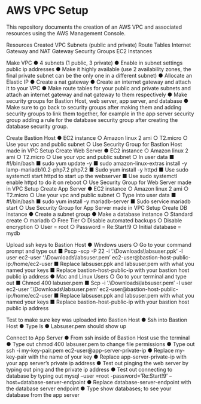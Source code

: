 # AWS VPC Setup
This repository documents the creation of an AWS VPC and associated resources using the AWS Management Console.

Resources Created
VPC
Subnets (public and private)
Route Tables
Internet Gateway and NAT Gateway
Security Groups
EC2 Instances

Make VPC
●	4 subnets (1 public, 3 private)
●	Enable in subnet settings public ip addresses
●	Make it highly available (use 2 availability zones, the final private subnet can be the only one in a different subnet)
●	Allocate an Elastic IP
●	Create a nat gateway
●	Create an internet gateway and attach it to your VPC
●	Make route tables for your public and private subnets and attach an internet gateway and nat gateway to them respectively
●	Make security groups for Bastion Host, web server, app server, and database
●	Make sure to go back to security groups after making them and adding security groups to link them together, for example in the app server security group adding a rule for the database security group after creating the database security group.

Create Bastion Host
●	EC2 instance
○	Amazon linux 2 ami
○	T2.micro
○	Use your vpc and public subnet
○	Use Security Group for Bastion Host made in VPC Setup
Create Web Server
●	EC2 instance 
○	Amazon linux 2 ami
○	T2.micro
○	Use your vpc and public subnet
○	In user data
■	#!/bin/bash
■	sudo yum update -y
■	sudo amazon-linux-extras install -y lamp-mariadb10.2-php7.2 php7.2
■	Sudo yum install -y httpd
■	Use sudo systemctl start httpd to start up the webserver
■	Use sudo systemctl enable httpd to do it on reboot
○	Use Security Group for Web Server made in VPC Setup
Create App Server
●	EC2 instance
○	Amazon linux 2 ami
○	T2.micro
○	Use your vpc and public subnet
○	Type into user data
■	#!/bin/bash
■	sudo yum install -y mariadb-server
■	Sudo service mariadb start
○	Use Security Group for App Server made in VPC Setup
Create DB instance
●	Create a subnet group
●	Make a database instance
○	Standard create
○	mariadb
○	Free Tier
○	Disable automated backups
○	Disable encryption
○	User = root
○	Password = Re:Start!9
○	Initial database = mydb



Upload ssh keys to Bastion Host
●	Windows users
○	Go to your command prompt and type out 
■	Pscp -scp -P 22 -i ’.\Downloads\labsuser.ppk’ -l user ec2-user ‘.\Downloads\labsuser.pem’ ec2-user@bastion-host-public-ip:/home/ec2-user
■	Replace labsuser.ppk and labsuser.pem with what you named your keys
■	Replace bastion-host-public-ip with your bastion host public ip address
●	Mac and Linux Users
○	Go to your terminal and type out
■	Chmod 400 labuser.pem
■	Scp -i ’.\Downloads\labsuser.pem’ -l user ec2-user ’.\Downloads\labsuser.pem’ ec2-user@bastion-host-public-ip:/home/ec2-user
■	Replace labsuser.ppk and labsuser.pem with what you named your keys
■	Replace bastion-host-public-ip with your bastion host public ip address

Test to make sure key was uploaded into Bastion Host
●	Ssh into Bastion Host
●	Type ls
●	Labsuser.pem should show up

Connect to App Server
●	From ssh inside of Bastion Host use the terminal
●	Type out chmod 400 labsuser.pem to change file permissions
●	Type out ssh -i my-key-pair.pem ec2-user@app-server-private-ip
●	Replace my-key-pair with the name of your key
●	Replace app-server-private-ip with your app server’s private ip address
●	Test out pinging the web server by typing out ping and the private ip address
●	Test out connecting to database by typing out mysql –user
=root -password=’Re:Start!9’ –host=database-server-endpoint
●	Replace database-server-endpoint with the database server endpoint 
●	Type show databases; to see your database from the app server

